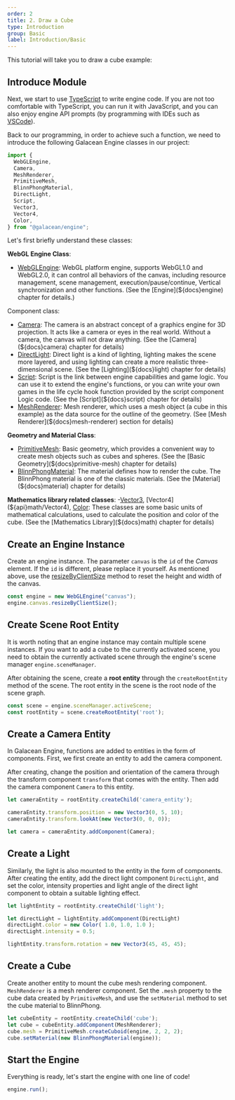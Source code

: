 ```yaml
---
order: 2
title: 2. Draw a Cube
type: Introduction
group: Basic
label: Introduction/Basic
---
```


This tutorial will take you to draw a cube example:

<playground src="scene-basic.ts"></playground>
## Introduce Module

Next, we start to use [TypeScript](https://www.typescriptlang.org/) to write engine code. If you are not too comfortable with TypeScript, you can run it with JavaScript, and you can also enjoy engine API prompts (by programming with IDEs such as [VSCode](https://code.visualstudio.com/)).

Back to our programming, in order to achieve such a function, we need to introduce the following Galacean Engine classes in our project:

```typescript
import {
  WebGLEngine,
  Camera,
  MeshRenderer,
  PrimitiveMesh,
  BlinnPhongMaterial,
  DirectLight,
  Script,
  Vector3,
  Vector4,
  Color,
} from "@galacean/engine";
```

Let's first briefly understand these classes:

**WebGL Engine Class**:
- [WebGLEngine](${api}rhi-webgl/WebGLEngine): WebGL platform engine, supports WebGL1.0 and WebGL2.0, it can control all behaviors of the canvas, including resource management, scene management, execution/pause/continue, Vertical synchronization and other functions. (See the [Engine](${docs}engine) chapter for details.)

Component class:
- [Camera](${api}core/Camera): The camera is an abstract concept of a graphics engine for 3D projection. It acts like a camera or eyes in the real world. Without a camera, the canvas will not draw anything. (See the [Camera](${docs}camera) chapter for details)
- [DirectLight](${api}core/DirectLight): Direct light is a kind of lighting, lighting makes the scene more layered, and using lighting can create a more realistic three-dimensional scene. (See the [Lighting](${docs}light) chapter for details)
- [Script](${api}core/Script): Script is the link between engine capabilities and game logic. You can use it to extend the engine's functions, or you can write your own games in the life cycle hook function provided by the script component Logic code. (See the [Script](${docs}script) chapter for details)
- [MeshRenderer](${api}core/MeshRenderer): Mesh renderer, which uses a mesh object (a cube in this example) as the data source for the outline of the geometry. (See [Mesh Renderer](${docs}mesh-renderer) section for details)

**Geometry and Material Class**:
- [PrimitiveMesh](${api}core/PrimitiveMesh): Basic geometry, which provides a convenient way to create mesh objects such as cubes and spheres. (See the [Basic Geometry](${docs}primitive-mesh) chapter for details)
- [BlinnPhongMaterial](${api}core/BlinnPhongMaterial): The material defines how to render the cube. The BlinnPhong material is one of the classic materials. (See the [Material](${docs}material) chapter for details)

**Mathematics library related classes**:
-[Vector3](${api}math/Vector3), [Vector4](${api}math/Vector4), [Color](${api}math/Color): These classes are some basic units of mathematical calculations, used to calculate the position and color of the cube. (See the [Mathematics Library](${docs}math) chapter for details)

## Create an Engine Instance

Create an engine instance. The parameter `canvas` is the `id` of the *Canvas* element. If the `id` is different, please replace it yourself. As mentioned above, use the [resizeByClientSize](${api}rhi-webgl/WebCanvas#resizeByClientSize) method to reset the height and width of the canvas.

```typescript
const engine = new WebGLEngine("canvas");
engine.canvas.resizeByClientSize();
```
## Create Scene Root Entity

It is worth noting that an engine instance may contain multiple scene instances. If you want to add a cube to the currently activated scene, you need to obtain the currently activated scene through the engine's scene manager `engine.sceneManager`.

After obtaining the scene, create a **root entity** through the `createRootEntity` method of the scene. The root entity in the scene is the root node of the scene graph.

```typescript
const scene = engine.sceneManager.activeScene;
const rootEntity = scene.createRootEntity('root');
```
## Create a Camera Entity

In Galacean Engine, functions are added to entities in the form of components. First, we first create an entity to add the camera component.

After creating, change the position and orientation of the camera through the transform component `transform` that comes with the entity. Then add the camera component `Camera` to this entity. 


```typescript
let cameraEntity = rootEntity.createChild('camera_entity');

cameraEntity.transform.position = new Vector3(0, 5, 10);
cameraEntity.transform.lookAt(new Vector3(0, 0, 0));

let camera = cameraEntity.addComponent(Camera);
```
## Create a Light

Similarly, the light is also mounted to the entity in the form of components. After creating the entity, add the direct light component `DirectLight`, and set the color, intensity properties and light angle of the direct light component to obtain a suitable lighting effect.

```typescript
let lightEntity = rootEntity.createChild('light');

let directLight = lightEntity.addComponent(DirectLight)
directLight.color = new Color( 1.0, 1.0, 1.0 );
directLight.intensity = 0.5;

lightEntity.transform.rotation = new Vector3(45, 45, 45);

```
## Create a Cube

Create another entity to mount the cube mesh rendering component. `MeshRenderer` is a mesh renderer component. Set the `.mesh` property to the cube data created by `PrimitiveMesh`, and use the `setMaterial` method to set the cube material to BlinnPhong.

```typescript
let cubeEntity = rootEntity.createChild('cube');
let cube = cubeEntity.addComponent(MeshRenderer);
cube.mesh = PrimitiveMesh.createCuboid(engine, 2, 2, 2);
cube.setMaterial(new BlinnPhongMaterial(engine));
```

## Start the Engine

Everything is ready, let's start the engine with one line of code!

```typescript
engine.run();
```